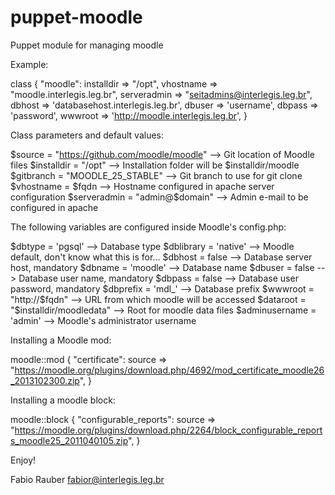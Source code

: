 puppet-moodle
=============

Puppet module for managing moodle

Example:

class { "moodle":
  installdir => "/opt",
  vhostname => "moodle.interlegis.leg.br", 
  serveradmin => "seitadmins@interlegis.leg.br",
  dbhost => 'databasehost.interlegis.leg.br',
  dbuser => 'username',
  dbpass => 'password',
  wwwroot => 'http://moodle.interlegis.leg.br',
}


Class parameters and default values:

$source = "https://github.com/moodle/moodle"  --> Git location of Moodle files
$installdir = "/opt"                          --> Installation folder will be $installdir/moodle
$gitbranch = "MOODLE_25_STABLE"               --> Git branch to use for git clone
$vhostname = $fqdn                            --> Hostname configured in apache server configuration
$serveradmin = "admin@$domain"                --> Admin e-mail to be configured in apache

The following variables are configured inside Moodle's config.php:

$dbtype = 'pgsql'                             --> Database type
$dblibrary = 'native'                         --> Moodle default, don't know what this is for...
$dbhost = false                               --> Database server host, mandatory
$dbname = 'moodle'                            --> Database name
$dbuser = false                               --> Database user name, mandatory
$dbpass = false                               --> Database user password, mandatory
$dbprefix = 'mdl_'                            --> Database prefix
$wwwroot = "http://$fqdn"                     --> URL from which moodle will be accessed
$dataroot = "$installdir/moodledata"          --> Root for moodle data files
$adminusername = 'admin'                      --> Moodle's administrator username


Installing a Moodle mod:

moodle::mod { "certificate":
  source => "https://moodle.org/plugins/download.php/4692/mod_certificate_moodle26_2013102300.zip",
}


Installing a moodle block:

moodle::block { "configurable_reports":
  source => "https://moodle.org/plugins/download.php/2264/block_configurable_reports_moodle25_2011040105.zip",
}


Enjoy!

Fabio Rauber
fabior@interlegis.leg.br
